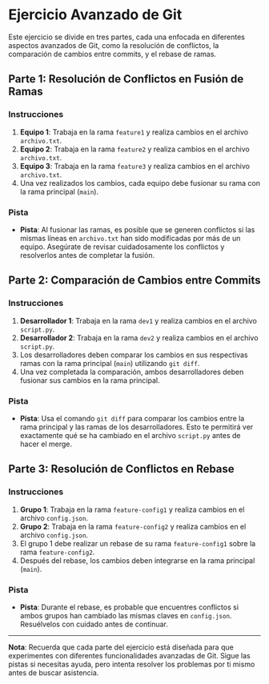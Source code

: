 # Ejercicio Avanzado de Git

Este ejercicio se divide en tres partes, cada una enfocada en diferentes aspectos avanzados de Git, como la resolución de conflictos, la comparación de cambios entre commits, y el rebase de ramas.

## Parte 1: Resolución de Conflictos en Fusión de Ramas

### Instrucciones
1. **Equipo 1**: Trabaja en la rama `feature1` y realiza cambios en el archivo `archivo.txt`.
2. **Equipo 2**: Trabaja en la rama `feature2` y realiza cambios en el archivo `archivo.txt`.
3. **Equipo 3**: Trabaja en la rama `feature3` y realiza cambios en el archivo `archivo.txt`.
4. Una vez realizados los cambios, cada equipo debe fusionar su rama con la rama principal (`main`).

### Pista
- **Pista**: Al fusionar las ramas, es posible que se generen conflictos si las mismas líneas en `archivo.txt` han sido modificadas por más de un equipo. Asegúrate de revisar cuidadosamente los conflictos y resolverlos antes de completar la fusión.

## Parte 2: Comparación de Cambios entre Commits

### Instrucciones
1. **Desarrollador 1**: Trabaja en la rama `dev1` y realiza cambios en el archivo `script.py`.
2. **Desarrollador 2**: Trabaja en la rama `dev2` y realiza cambios en el archivo `script.py`.
3. Los desarrolladores deben comparar los cambios en sus respectivas ramas con la rama principal (`main`) utilizando `git diff`.
4. Una vez completada la comparación, ambos desarrolladores deben fusionar sus cambios en la rama principal.

### Pista
- **Pista**: Usa el comando `git diff` para comparar los cambios entre la rama principal y las ramas de los desarrolladores. Esto te permitirá ver exactamente qué se ha cambiado en el archivo `script.py` antes de hacer el merge.

## Parte 3: Resolución de Conflictos en Rebase

### Instrucciones
1. **Grupo 1**: Trabaja en la rama `feature-config1` y realiza cambios en el archivo `config.json`.
2. **Grupo 2**: Trabaja en la rama `feature-config2` y realiza cambios en el archivo `config.json`.
3. El grupo 1 debe realizar un rebase de su rama `feature-config1` sobre la rama `feature-config2`.
4. Después del rebase, los cambios deben integrarse en la rama principal (`main`).

### Pista
- **Pista**: Durante el rebase, es probable que encuentres conflictos si ambos grupos han cambiado las mismas claves en `config.json`. Resuélvelos con cuidado antes de continuar.

---

**Nota**: Recuerda que cada parte del ejercicio está diseñada para que experimentes con diferentes funcionalidades avanzadas de Git. Sigue las pistas si necesitas ayuda, pero intenta resolver los problemas por ti mismo antes de buscar asistencia.

